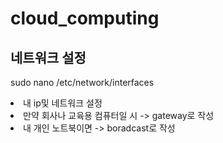 # cloud_computing

<h2>네트워크 설정</h2>

  sudo nano /etc/network/interfaces
  
  <li>내 ip및 네트워크 설정</li>
  <li>만약 회사나 교육용 컴퓨터일 시 -> gateway로 작성</li>
  <li>내 개인 노트북이면 -> boradcast로 작성</li>


